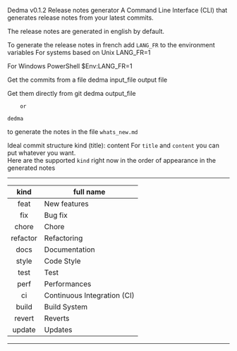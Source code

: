Dedma v0.1.2
Release notes generator
A Command Line Interface (CLI) that generates release notes from your latest commits. 

The release notes are generated in english by default.

To generate the release notes in french add `LANG_FR` to the environment variables
For systems based on Unix
	LANG_FR=1 

For Windows PowerShell
	$Env:LANG_FR=1

Get the commits from a file
    dedma input_file output file

Get them directly from git
    dedma output_file
    
        or 

    dedma

to generate the notes in the file `whats_new.md`

Ideal commit structure
    kind (title): content
For `title` and `content` you can put whatever you want.  
Here are the supported `kind` right now in the order of appearance in the generated notes

 ______________________________________

|   kind   | full name                   |
| :------: | --------------------------- |
|   feat   | New features                |
|   fix    | Bug fix                     |
|  chore   | Chore                       |
| refactor | Refactoring                 |
|   docs   | Documentation               |
|  style   | Code Style                  |
|   test   | Test                        |
|   perf   | Performances                |
|    ci    | Continuous Integration (CI) |
|  build   | Build System                |
|  revert  | Reverts                     |
|  update  | Updates                     |
 ______________________________________
